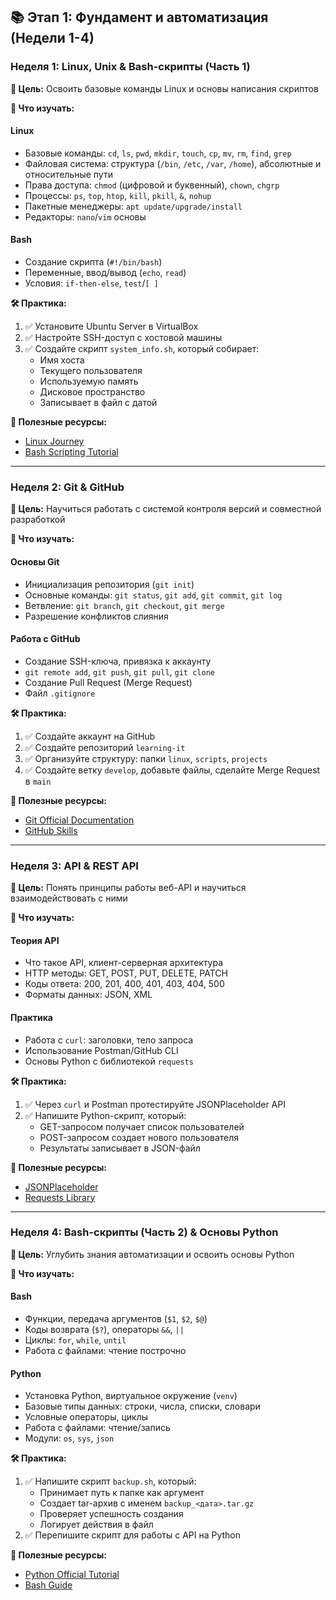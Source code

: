## 📚 Этап 1: Фундамент и автоматизация (Недели 1-4)

### Неделя 1: Linux, Unix & Bash-скрипты (Часть 1)

**🎯 Цель:** Освоить базовые команды Linux и основы написания скриптов

**📖 Что изучать:**

#### Linux
- Базовые команды: `cd`, `ls`, `pwd`, `mkdir`, `touch`, `cp`, `mv`, `rm`, `find`, `grep`
- Файловая система: структура (`/bin`, `/etc`, `/var`, `/home`), абсолютные и относительные пути
- Права доступа: `chmod` (цифровой и буквенный), `chown`, `chgrp`
- Процессы: `ps`, `top`, `htop`, `kill`, `pkill`, `&`, `nohup`
- Пакетные менеджеры: `apt update/upgrade/install`
- Редакторы: `nano`/`vim` основы

#### Bash
- Создание скрипта (`#!/bin/bash`)
- Переменные, ввод/вывод (`echo`, `read`)
- Условия: `if-then-else`, `test`/`[ ]`

**🛠️ Практика:**
1. ✅ Установите Ubuntu Server в VirtualBox
2. ✅ Настройте SSH-доступ с хостовой машины
3. ✅ Создайте скрипт `system_info.sh`, который собирает:
   - Имя хоста
   - Текущего пользователя
   - Используемую память
   - Дисковое пространство
   - Записывает в файл с датой

**🔗 Полезные ресурсы:**
- [Linux Journey](https://linuxjourney.com/)
- [Bash Scripting Tutorial](https://ryanstutorials.net/bash-scripting-tutorial/)

---

### Неделя 2: Git & GitHub

**🎯 Цель:** Научиться работать с системой контроля версий и совместной разработкой

**📖 Что изучать:**

#### Основы Git
- Инициализация репозитория (`git init`)
- Основные команды: `git status`, `git add`, `git commit`, `git log`
- Ветвление: `git branch`, `git checkout`, `git merge`
- Разрешение конфликтов слияния

#### Работа с GitHub
- Создание SSH-ключа, привязка к аккаунту
- `git remote add`, `git push`, `git pull`, `git clone`
- Создание Pull Request (Merge Request)
- Файл `.gitignore`

**🛠️ Практика:**
1. ✅ Создайте аккаунт на GitHub
2. ✅ Создайте репозиторий `learning-it`
3. ✅ Организуйте структуру: папки `linux`, `scripts`, `projects`
4. ✅ Создайте ветку `develop`, добавьте файлы, сделайте Merge Request в `main`

**🔗 Полезные ресурсы:**
- [Git Official Documentation](https://git-scm.com/doc)
- [GitHub Skills](https://skills.github.com/)

---

### Неделя 3: API & REST API

**🎯 Цель:** Понять принципы работы веб-API и научиться взаимодействовать с ними

**📖 Что изучать:**

#### Теория API
- Что такое API, клиент-серверная архитектура
- HTTP методы: GET, POST, PUT, DELETE, PATCH
- Коды ответа: 200, 201, 400, 401, 403, 404, 500
- Форматы данных: JSON, XML

#### Практика
- Работа с `curl`: заголовки, тело запроса
- Использование Postman/GitHub CLI
- Основы Python с библиотекой `requests`

**🛠️ Практика:**
1. ✅ Через `curl` и Postman протестируйте JSONPlaceholder API
2. ✅ Напишите Python-скрипт, который:
   - GET-запросом получает список пользователей
   - POST-запросом создает нового пользователя
   - Результаты записывает в JSON-файл

**🔗 Полезные ресурсы:**
- [JSONPlaceholder](https://jsonplaceholder.typicode.com/)
- [Requests Library](https://docs.python-requests.org/)

---

### Неделя 4: Bash-скрипты (Часть 2) & Основы Python

**🎯 Цель:** Углубить знания автоматизации и освоить основы Python

**📖 Что изучать:**

#### Bash
- Функции, передача аргументов (`$1`, `$2`, `$@`)
- Коды возврата (`$?`), операторы `&&`, `||`
- Циклы: `for`, `while`, `until`
- Работа с файлами: чтение построчно

#### Python
- Установка Python, виртуальное окружение (`venv`)
- Базовые типы данных: строки, числа, списки, словари
- Условные операторы, циклы
- Работа с файлами: чтение/запись
- Модули: `os`, `sys`, `json`

**🛠️ Практика:**
1. ✅ Напишите скрипт `backup.sh`, который:
   - Принимает путь к папке как аргумент
   - Создает tar-архив с именем `backup_<дата>.tar.gz`
   - Проверяет успешность создания
   - Логирует действия в файл
2. ✅ Перепишите скрипт для работы с API на Python

**🔗 Полезные ресурсы:**
- [Python Official Tutorial](https://docs.python.org/3/tutorial/)
- [Bash Guide](https://guide.bash.academy/)
